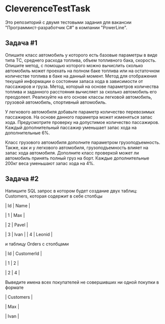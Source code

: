 # CleverenceTestTask

Это репозиторий с двумя тестовыми задания для вакансии "Программист-разработчик C#" в компании "PowerLine".

## Задача #1
Опишите класс автомобиль у которого есть базовые параметры в виде типа ТС, среднего расхода топлива, объем топливного бака, скорость. Опишите метод, с помощью которого можно вычислить сколько автомобиль может проехать на полном баке топлива или на остаточном количестве топлива в баке на данный момент. Метод для отображения текущей информации о состоянии запаса хода в зависимости от пассажиров и груза. Метод, который на основе параметров количества топлива и заданного расстояния вычисляет за сколько автомобиль его преодолеет. Реализуйте на его основе классы легковой автомобиль, грузовой автомобиль, спортивный автомобиль.

У легкового автомобиля добавьте параметр количество перевозимых пассажиров. На основе данного параметра может изменяться запас хода. Предусмотрите проверку на допустимое количество пассажиров. Каждый дополнительный пассажир уменьшает запас хода на дополнительные 6%.

Класс грузового автомобиля дополните параметром грузоподъемность. Также, как и у легкового автомобиля, грузоподъемность влияет на запас хода автомобиля. Дополните класс проверкой может ли автомобиль принять полный груз на борт. Каждые дополнительные 200кг веса уменьшают запас хода на 4%.

## Задача #2
Напишите SQL запрос в котором будет создание двух таблиц: Customers, которая содержит в себе столбцы

| Id | Name  |

| 1  | Max     |

| 2  | Pavel   |

| 3  | Ivan     |
| 4  | Leonid |

и таблицу Orders с столбцами

| Id | CustomerId |

| 1  |         2          |

| 2  |         4          |

Выведите имена всех покупателей не совершивших ни одной покупки в формате

| Customers |

|      Max       |

|      Ivan       |